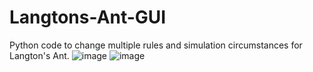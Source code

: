 # Langtons-Ant-GUI
Python code to change multiple rules and simulation circumstances for Langton's Ant.
![image](https://user-images.githubusercontent.com/37563347/66261452-19c41380-e793-11e9-8d98-81d6aa9e8ada.png)
![image](https://user-images.githubusercontent.com/37563347/66261476-5ee84580-e793-11e9-8d68-5e4db1c2af42.png)

